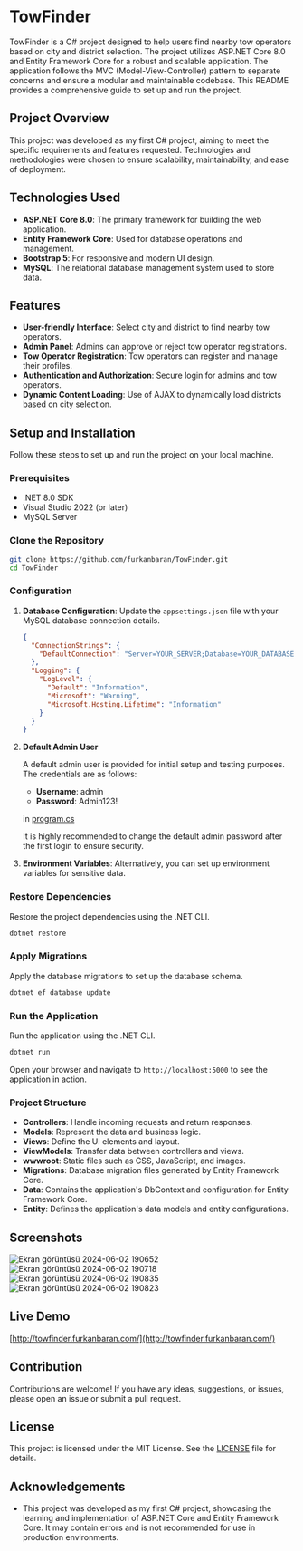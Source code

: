 
# TowFinder

TowFinder is a C# project designed to help users find nearby tow operators based on city and district selection. The project utilizes ASP.NET Core 8.0 and Entity Framework Core for a robust and scalable application. The application follows the MVC (Model-View-Controller) pattern to separate concerns and ensure a modular and maintainable codebase. This README provides a comprehensive guide to set up and run the project.

## Project Overview

This project was developed as my first C# project, aiming to meet the specific requirements and features requested. Technologies and methodologies were chosen to ensure scalability, maintainability, and ease of deployment.

## Technologies Used

- **ASP.NET Core 8.0**: The primary framework for building the web application.
- **Entity Framework Core**: Used for database operations and management.
- **Bootstrap 5**: For responsive and modern UI design.
- **MySQL**: The relational database management system used to store data.

## Features

- **User-friendly Interface**: Select city and district to find nearby tow operators.
- **Admin Panel**: Admins can approve or reject tow operator registrations.
- **Tow Operator Registration**: Tow operators can register and manage their profiles.
- **Authentication and Authorization**: Secure login for admins and tow operators.
- **Dynamic Content Loading**: Use of AJAX to dynamically load districts based on city selection.

## Setup and Installation

Follow these steps to set up and run the project on your local machine.

### Prerequisites

- .NET 8.0 SDK
- Visual Studio 2022 (or later)
- MySQL Server

### Clone the Repository

```bash
git clone https://github.com/furkanbaran/TowFinder.git
cd TowFinder
```

### Configuration

1. **Database Configuration**: Update the `appsettings.json` file with your MySQL database connection details.

   ```json
   {
     "ConnectionStrings": {
       "DefaultConnection": "Server=YOUR_SERVER;Database=YOUR_DATABASE;User=YOUR_USERNAME;Password=YOUR_PASSWORD;"
     },
     "Logging": {
       "LogLevel": {
         "Default": "Information",
         "Microsoft": "Warning",
         "Microsoft.Hosting.Lifetime": "Information"
       }
     }
   }
   ```
2. **Default Admin User**

      A default admin user is provided for initial setup and testing purposes. The credentials are as follows:

      - **Username**: admin
      - **Password**: Admin123!

      in [program.cs](program.cs)
      
      It is highly recommended to change the default admin password after the first login to ensure security.

3. **Environment Variables**: Alternatively, you can set up environment variables for sensitive data.

### Restore Dependencies

Restore the project dependencies using the .NET CLI.

```bash
dotnet restore
```

### Apply Migrations

Apply the database migrations to set up the database schema.

```bash
dotnet ef database update
```

### Run the Application

Run the application using the .NET CLI.

```bash
dotnet run
```

Open your browser and navigate to `http://localhost:5000` to see the application in action.

### Project Structure

- **Controllers**: Handle incoming requests and return responses.
- **Models**: Represent the data and business logic.
- **Views**: Define the UI elements and layout.
- **ViewModels**: Transfer data between controllers and views.
- **wwwroot**: Static files such as CSS, JavaScript, and images.
- **Migrations**: Database migration files generated by Entity Framework Core.
- **Data**: Contains the application's DbContext and configuration for Entity Framework Core.
- **Entity**: Defines the application's data models and entity configurations.

## Screenshots

![Ekran görüntüsü 2024-06-02 190652](https://github.com/FurkanBaran/TowFinder/assets/21145014/57d12f29-b3ba-4779-bb60-bd49a69a3708)
![Ekran görüntüsü 2024-06-02 190718](https://github.com/FurkanBaran/TowFinder/assets/21145014/b002b03b-f9ee-4ede-a2e7-8c2c5c20e802)
![Ekran görüntüsü 2024-06-02 190835](https://github.com/FurkanBaran/TowFinder/assets/21145014/3076dc65-0bc8-4d72-9b51-9a4b0d0a8b4d)
![Ekran görüntüsü 2024-06-02 190823](https://github.com/FurkanBaran/TowFinder/assets/21145014/07c5e360-650c-4ca9-8ebc-41acf46fe116)

## Live Demo
[http://towfinder.furkanbaran.com/](http://towfinder.furkanbaran.com/)
## Contribution

Contributions are welcome! If you have any ideas, suggestions, or issues, please open an issue or submit a pull request.

## License

This project is licensed under the MIT License. See the [LICENSE](LICENSE) file for details.

## Acknowledgements

- This project was developed as my first C# project, showcasing the learning and implementation of ASP.NET Core and Entity Framework Core. It may contain errors and is not recommended for use in production environments.

